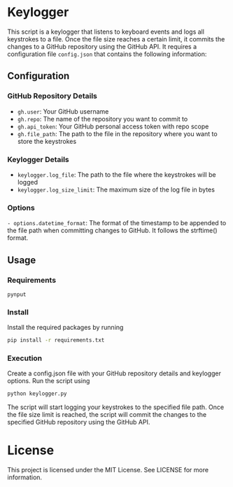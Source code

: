 # Keylogger

This script is a keylogger that listens to keyboard events and logs all keystrokes to a file. Once the file size reaches a certain limit, it commits the changes to a GitHub repository using the GitHub API. It requires a configuration file `config.json` that contains the following information:

## Configuration

### GitHub Repository Details

- `gh.user`: Your GitHub username
- `gh.repo`: The name of the repository you want to commit to
- `gh.api_token`: Your GitHub personal access token with repo scope
- `gh.file_path`: The path to the file in the repository where you want to store the keystrokes

### Keylogger Details

- `keylogger.log_file`: The path to the file where the keystrokes will be logged
- `keylogger.log_size_limit`: The maximum size of the log file in bytes

### Options

`- options.datetime_format`: The format of the timestamp to be appended to the file path when committing changes to GitHub. It follows the strftime() format.

## Usage

### Requirements

`pynput`

### Install

Install the required packages by running

```bash
pip install -r requirements.txt
```

### Execution

Create a config.json file with your GitHub repository details and keylogger options.
Run the script using

```bash
python keylogger.py
```

The script will start logging your keystrokes to the specified file path.
Once the file size limit is reached, the script will commit the changes to the specified GitHub repository using the GitHub API.

# License

This project is licensed under the MIT License. See LICENSE for more information.
